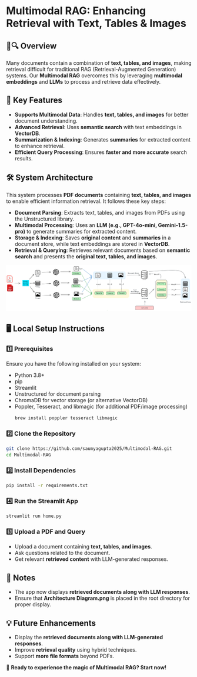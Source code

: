 # Multimodal RAG: Enhancing Retrieval with Text, Tables & Images

## 📄🔍 Overview
Many documents contain a combination of **text, tables, and images**, making retrieval difficult for traditional RAG (Retrieval-Augmented Generation) systems. Our **Multimodal RAG** overcomes this by leveraging **multimodal embeddings** and **LLMs** to process and retrieve data effectively.

## 🚀 Key Features
- **Supports Multimodal Data**: Handles **text, tables, and images** for better document understanding.
- **Advanced Retrieval**: Uses **semantic search** with text embeddings in **VectorDB**.
- **Summarization & Indexing**: Generates **summaries** for extracted content to enhance retrieval.
- **Efficient Query Processing**: Ensures **faster and more accurate** search results.

## 🛠️ System Architecture
This system processes **PDF documents** containing **text, tables, and images** to enable efficient information retrieval. It follows these key steps:

- **Document Parsing**: Extracts text, tables, and images from PDFs using the Unstructured library.
- **Multimodal Processing**: Uses an **LLM (e.g., GPT-4o-mini, Gemini-1.5-pro)** to generate summaries for extracted content.
- **Storage & Indexing**: Saves **original content** and **summaries** in a document store, while text embeddings are stored in **VectorDB**.
- **Retrieval & Querying**: Retrieves relevant documents based on **semantic search** and presents the **original text, tables, and images**.

![Architecture Diagram](<Architecture Diagram.png>)

## 🖥️ Local Setup Instructions
### 1️⃣ Prerequisites
Ensure you have the following installed on your system:
- Python 3.8+
- pip
- Streamlit
- Unstructured for document parsing
- ChromaDB for vector storage (or alternative VectorDB)
- Poppler, Tesseract, and libmagic (for additional PDF/image processing)
  ```bash
  brew install poppler tesseract libmagic
  ```

### 2️⃣ Clone the Repository
```bash
git clone https://github.com/saumyagupta2025/Multimodal-RAG.git
cd Multimodal-RAG
```

### 3️⃣ Install Dependencies
```bash
pip install -r requirements.txt
```

### 4️⃣ Run the Streamlit App
```bash
streamlit run home.py
```

### 5️⃣ Upload a PDF and Query
- Upload a document containing **text, tables, and images**.
- Ask questions related to the document.
- Get relevant **retrieved content** with LLM-generated responses.

## 📌 Notes
- The app now displays **retrieved documents along with LLM responses**.
- Ensure that **Architecture Diagram.png** is placed in the root directory for proper display.

## 💡 Future Enhancements
- Display the **retrieved documents along with LLM-generated responses**.
- Improve **retrieval quality** using hybrid techniques.
- Support **more file formats** beyond PDFs.

🔎 **Ready to experience the magic of Multimodal RAG? Start now!**
